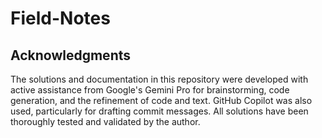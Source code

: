 # Field-Notes

## Acknowledgments

The solutions and documentation in this repository were developed with active assistance from Google's Gemini Pro for brainstorming, code generation, and the refinement of code and text. GitHub Copilot was also used, particularly for drafting commit messages. All solutions have been thoroughly tested and validated by the author.
